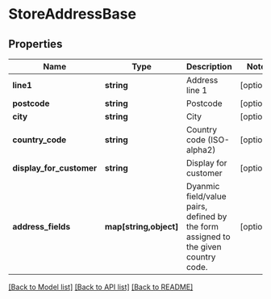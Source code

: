 # StoreAddressBase

## Properties
Name | Type | Description | Notes
------------ | ------------- | ------------- | -------------
**line1** | **string** | Address line 1 | [optional] 
**postcode** | **string** | Postcode | [optional] 
**city** | **string** | City | [optional] 
**country_code** | **string** | Country code (ISO-alpha2) | [optional] 
**display_for_customer** | **string** | Display for customer | [optional] 
**address_fields** | **map[string,object]** | Dyanmic field/value pairs, defined by the form assigned to the given country code. | [optional] 

[[Back to Model list]](../README.md#documentation-for-models) [[Back to API list]](../README.md#documentation-for-api-endpoints) [[Back to README]](../README.md)


